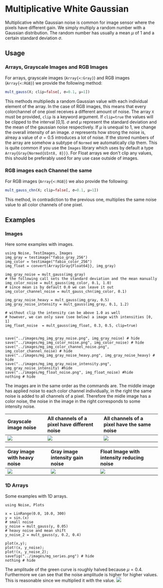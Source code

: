 # Multiplicative White Gaussian
Multiplicative white Gaussian noise is common for image sensor where the pixels have different gain. 
We simply multiply a random number with a Gaussian distribution. 
The random number has usually a mean $\mu$ of 1 and a certain standard deviation $\sigma$.


## Usage

### Arrays, Grayscale Images and RGB Images
For arrays, grayscale images (`Array{<:Gray}`) and RGB images (`Array{<:RGB}`) we provide the following method:
```julia
mult_gauss(X; clip=false[, σ=0.1, μ=1])
```
This methods multiplieds a random Gaussian value with each individual element of the array. 
In the case of RGB images, this means that every colorchannel of one pixel receives a different amount of noise.
The array `X` must be provided, `clip` is a keyword argument. If `clip=true` 
the values will be clipped to the interval [0,1]. $\sigma$ and $\mu$ represent the standard deviation 
and the mean of the gaussian noise respectively. If $\mu$ is unequal to 1, we change the overall intensity
of an image. $\sigma$ represents how strong the noise is, alreay a value of $\sigma=0.5$ introduces a lot of noise.
If the stored numbers of the array are somehow a subtype of `Normed` we automatically clip them. This is quite common
if you use the `Images` library which uses by default a type `Array{Gray{Normed{UInt8, 8}}}`.
For Float arrays we don't clip any values, this should be preferably used for any use case outside of images. 


### RGB images each Channel the same  
For RGB images (`Array{<:RGB}`) we also provide the following:
```julia
mult_gauss_chn(X; clip=false[, σ=0.1, μ=1])
```
This method, in contradiction to the previous one, multiplies the same noise value to all color channels of one pixel. 


## Examples

### Images
Here some examples with images.

```@example; output=False
using Noise, TestImages, Images
img_gray = testimage("fabio_gray_256")
img_color = testimage("fabio_color_256")
img_float = convert(Array{Gray{Float64}}, img_gray) 

img_gray_noise = mult_gauss(img_gray)
# the following call sets the standard deviation and the mean manually
img_color_noise = mult_gauss(img_color, 0.1, 1.0)
# since mean is by default 0.0 we can leave it out
img_color_channel_noise = mult_gauss_chn(img_color, 0.1)

img_gray_noise_heavy = mult_gauss(img_gray, 0.5)
img_gray_noise_intensity = mult_gauss(img_gray, 0.1, 1.2)

# without clip the intensity can be above 1.0 as well
# however, we can only save (see below) a image with intensities [0, 1]
img_float_noise  = mult_gauss(img_float, 0.3, 0.5, clip=true)


save("../images/mg_img_gray_noise.png", img_gray_noise) # hide
save("../images/mg_img_color_noise.png", img_color_noise) # hide
save("../images/mg_img_color_channel_noise.png", img_color_channel_noise) # hide
save("../images/mg_img_gray_noise_heavy.png", img_gray_noise_heavy) # hide
save("../images/mg_img_gray_noise_intensity.png", img_gray_noise_intensity) #hide
save("../images/mg_float_noise.png", img_float_noise) #hide
nothing # hide
```

The images are in the same order as the commands are.
The middle image has applied noise to each color channel individually, in the right the same noise is added to all channels of a pixel.
Therefore the midle image has a color noise, the noise in the image in the right corresponds to some intensity noise.

Grayscale image noise| All channels of a pixel have different noise| All channels of a pixel have the same noise 
|:---------------------------------------------- |:----------------------------------------------- |:------------------------------------------------------- |
| ![](../images/mg_img_gray_noise.png) | ![](../images/mg_img_color_noise.png) | ![](../images/mg_img_color_channel_noise.png) |


|Gray image with heavy noise                           | Gray image intensity gain noise                          | Float Image with intensity reducing noise 
|:---------------------------------------------------- |:-------------------------------------------------------- |:--------------------------------------------|
| ![](../images/mg_img_gray_noise_heavy.png) | ![](../images/mg_img_gray_noise_intensity.png) | ![](../images/mg_float_noise.png) |


### 1D Arrays 
Some examples with 1D arrays. 

```@example
using Noise, Plots

x = LinRange(0.0, 10.0, 300)
y = sin.(x)
# small noise
y_noise = mult_gauss(y, 0.05)
# heavy noise and mean shift
y_noise_2 = mult_gauss(y, 0.2, 0.4)

plot(x,y);
plot!(x, y_noise);
plot!(x, y_noise_2);
savefig("../images/mg_series.png") # hide
nothing # hide
```
The amplitude of the green curve is roughly halved because $\mu=0.4$. Furthermore we can see that the noise amplitude is higher for higher values.
This is reasonable since we multiplied it with the value.
![](../images/mg_series.png)
